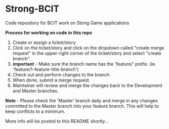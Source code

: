 # Strong-BCIT

Code repository for BCIT work on Stong Game applications

**Process for working on code in this repo**

1.  Create or assign a ticket/story 
2.  Click on the ticket/story and click on the dropdown called "create merge request" in the upper-right corner of the ticket/story and select "create branch".
3.  **important** - Make sure the branch name has the 'feature/' prefix.   (ie.  'feature/1-feature-title-branch')
4.  Check out and perform changes to the branch
5.  When done, submit a merge request.
6.  Maintainer will review and merge the changes back to the Development and Master branches.

**Note** - Please check the 'Master' branch daily and merge in any changes committed to the Master branch into your feature branch.  This will help to keep conflicts to a minimum.  

More info will be posted to this README shortly...